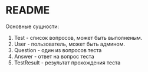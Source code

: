 # README

Основные сущности:

1. Test - список вопросов, может быть выполненым.
2. User - пользователь, может быть админом.
3. Question - один из вопросов теста
4. Answer - ответ на вопрос теста
5. TestResult - результат прохождения теста